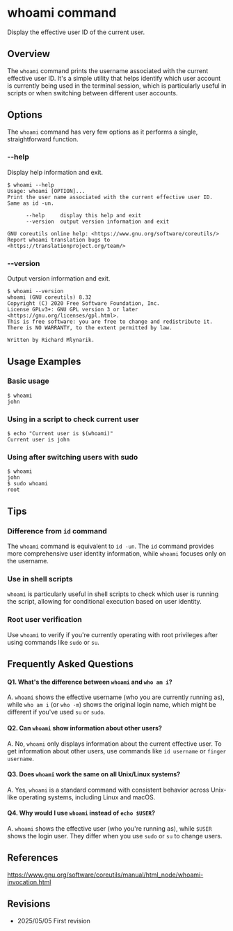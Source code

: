 # whoami command

Display the effective user ID of the current user.

## Overview

The `whoami` command prints the username associated with the current effective user ID. It's a simple utility that helps identify which user account is currently being used in the terminal session, which is particularly useful in scripts or when switching between different user accounts.

## Options

The `whoami` command has very few options as it performs a single, straightforward function.

### **--help**

Display help information and exit.

```console
$ whoami --help
Usage: whoami [OPTION]...
Print the user name associated with the current effective user ID.
Same as id -un.

      --help     display this help and exit
      --version  output version information and exit

GNU coreutils online help: <https://www.gnu.org/software/coreutils/>
Report whoami translation bugs to <https://translationproject.org/team/>
```

### **--version**

Output version information and exit.

```console
$ whoami --version
whoami (GNU coreutils) 8.32
Copyright (C) 2020 Free Software Foundation, Inc.
License GPLv3+: GNU GPL version 3 or later <https://gnu.org/licenses/gpl.html>.
This is free software: you are free to change and redistribute it.
There is NO WARRANTY, to the extent permitted by law.

Written by Richard Mlynarik.
```

## Usage Examples

### Basic usage

```console
$ whoami
john
```

### Using in a script to check current user

```console
$ echo "Current user is $(whoami)"
Current user is john
```

### Using after switching users with sudo

```console
$ whoami
john
$ sudo whoami
root
```

## Tips

### Difference from `id` command

The `whoami` command is equivalent to `id -un`. The `id` command provides more comprehensive user identity information, while `whoami` focuses only on the username.

### Use in shell scripts

`whoami` is particularly useful in shell scripts to check which user is running the script, allowing for conditional execution based on user identity.

### Root user verification

Use `whoami` to verify if you're currently operating with root privileges after using commands like `sudo` or `su`.

## Frequently Asked Questions

#### Q1. What's the difference between `whoami` and `who am i`?
A. `whoami` shows the effective username (who you are currently running as), while `who am i` (or `who -m`) shows the original login name, which might be different if you've used `su` or `sudo`.

#### Q2. Can `whoami` show information about other users?
A. No, `whoami` only displays information about the current effective user. To get information about other users, use commands like `id username` or `finger username`.

#### Q3. Does `whoami` work the same on all Unix/Linux systems?
A. Yes, `whoami` is a standard command with consistent behavior across Unix-like operating systems, including Linux and macOS.

#### Q4. Why would I use `whoami` instead of `echo $USER`?
A. `whoami` shows the effective user (who you're running as), while `$USER` shows the login user. They differ when you use `sudo` or `su` to change users.

## References

https://www.gnu.org/software/coreutils/manual/html_node/whoami-invocation.html

## Revisions

- 2025/05/05 First revision